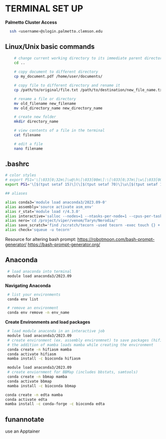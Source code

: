 # TERMINAL SET UP

**Palmetto Cluster Access**
```sh
  ssh <username>@slogin.palmetto.clemson.edu
```

## Linux/Unix basic commands

```sh
    # change current working directory to its immediate parent directory
    cd ..
    
    # copy document to different directory
    cp my_document.pdf /home/user/documents/

    # copy file to different directory and rename it
    cp /path/to/original/file.txt /path/to/destination/new_file_name.txt

    # rename a file or directory
    mv old_filename new_filename
    mv old_directory_name new_directory_name 

    # create new folder
    mkdir directory_name

    # view contents of a file in the terminal
    cat filename

    # edit a file
    nano filename

```

## .bashrc

```sh
# color styles
# export PS1='\[\033[0;32m\]\u@\h\[\033[00m\]:\[\033[0;37m\]\w\[\033[00m\]\$ '
export PS1='\[$(tput setaf 15)\](\[$(tput setaf 70)\]\u\[$(tput setaf 15)\]@\[$(tput setaf 214)\]\h\[$(tput setaf 15)\])-[ \[$(tput setaf 38)\]\w\[$(tput setaf 15)\]]\[$(tput sgr0)\]$ '

## aliases

alias conda3='module load anaconda3/2023.09-0'
alias assembly='source activate asm_env'
alias r_stat='module load r/4.3.0'
alias interactive='salloc --nodes=1 --ntasks-per-node=1 --cpus-per-task=16 --mem=48G --time=12:00:00'
alias nero='cd /project/viper/venom/Taryn/Nerodia/'
alias save_scratch='find /scratch/tecorn -used tecorn -exec touch {} +'
alias check='squeue -u tecorn'
```

Resource for altering bash prompt: https://robotmoon.com/bash-prompt-generator/ https://bash-prompt-generator.org/ 

## Anaconda

```sh
 # load anaconda into terminal
 module load anaconda3/2023.09
```

**Navigating Anaconda**

```sh
 # list your environments
 conda env list

 # remove an environment
 conda env remove -n env_name
```

**Create Environments and load packages**
```sh
 # load module anaconda in an interactive job
 module load anaconda3/2023.09
 # create environment (ex. assembly environmnet) to save packages (hifiasm)
 # the addition of mamba loads mamba while creating the environment
 conda create -n hifiasm mamba
 conda activate hifiasm
 mamba install -c bioconda hifiasm
```

```sh
 module load anaconda3/2023.09
 # create enviornment for BBMap (includes bbstats, samtools)
 conda create -n bbmap mamba
 conda activate bbmap
 mamba install -c bioconda bbmap
```

```sh
conda create -n edta mamba
conda activate edta
mamba install -c conda-forge -c bioconda edta
```

## funannotate
use an Apptainer
